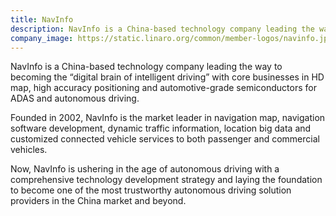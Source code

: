 ```yaml
---
title: NavInfo
description: NavInfo is a China-based technology company leading the way to becoming the “digital brain of intelligent driving”
company_image: https://static.linaro.org/common/member-logos/navinfo.jpg
---
```

NavInfo is a China-based technology company leading the way to becoming the “digital brain of intelligent driving” with core businesses in HD map, high accuracy positioning and automotive-grade semiconductors for ADAS and autonomous driving. 

Founded in 2002, NavInfo is the market leader in navigation map, navigation software development, dynamic traffic information, location big data and customized connected vehicle services to both passenger and commercial vehicles.
 
Now, NavInfo is ushering in the age of autonomous driving with a comprehensive technology development strategy and laying the foundation to become one of the most trustworthy autonomous driving solution providers in the China market and beyond.

